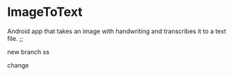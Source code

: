 # ImageToText

Android app that takes an image with handwriting and transcribes it to a text file. ;;


new branch
ss

change
